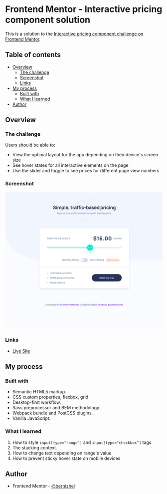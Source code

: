 # Frontend Mentor - Interactive pricing component solution

This is a solution to the [Interactive pricing component challenge on Frontend Mentor](https://www.frontendmentor.io/challenges/interactive-pricing-component-t0m8PIyY8).

## Table of contents

- [Overview](#overview)
    - [The challenge](#the-challenge)
    - [Screenshot](#screenshot)
    - [Links](#links)
- [My process](#my-process)
    - [Built with](#built-with)
    - [What I learned](#what-i-learned)
- [Author](#author)

## Overview

### The challenge

Users should be able to:

- View the optimal layout for the app depending on their device's screen size
- See hover states for all interactive elements on the page
- Use the slider and toggle to see prices for different page view numbers

### Screenshot

![](./screenshot.png)

### Links

- [Live Site](https://interactive-pricing-component.firebaseapp.com/)

## My process

### Built with

- Semantic HTML5 markup.
- CSS custom properties, flexbox, grid.
- Desktop-first workflow.
- Sass preprocessor and BEM methodology.
- Webpack bundle and PostCSS plugins.
- Vanilla JavaScript.

### What I learned

1. How to style `input[type="range"]` and `input[type="checkbox"]` tags.
2. The stacking context.
3. How to change text depending on range's value.
4. How to prevent sticky hover state on mobile devices.

## Author

- Frontend Mentor - [@bernizhel](https://www.frontendmentor.io/profile/bernizhel)
